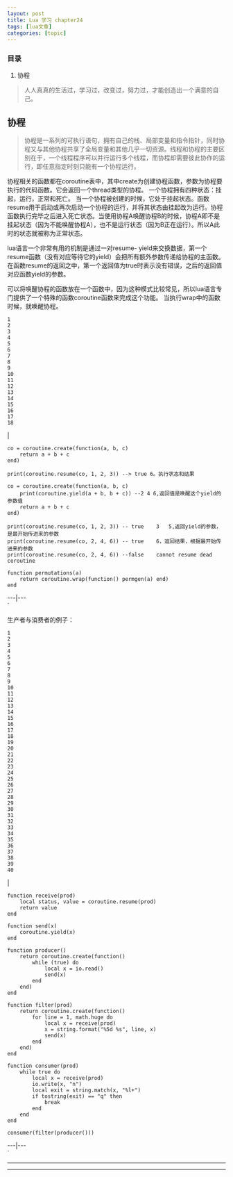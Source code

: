 ```yaml
---
layout: post
title: Lua 学习 chapter24  
tags: [lua文章]
categories: [topic]
---
```

### 目录

  1. 协程

> 人人真真的生活过，学习过，改变过，努力过，才能创造出一个满意的自己。

## 协程

>
> 协程是一系列的可执行语句，拥有自己的栈、局部变量和指令指针，同时协程又与其他协程共享了全局变量和其他几乎一切资源。线程和协程的主要区别在于，一个线程程序可以并行运行多个线程，而协程却需要彼此协作的运行，即任意指定时刻只能有一个协程运行。

协程相关的函数都在coroutine表中，其中create为创建协程函数，参数为协程要执行的代码函数。它会返回一个thread类型的协程。
一个协程拥有四种状态：挂起，运行，正常和死亡。
当一个协程被创建的时候，它处于挂起状态。函数resume用于启动或再次启动一个协程的运行，并将其状态由挂起改为运行。协程函数执行完毕之后进入死亡状态。当使用协程A唤醒协程B的时候，协程A即不是挂起状态（因为不能唤醒协程A），也不是运行状态（因为B正在运行）。所以A此时的状态就被称为正常状态。

lua语言一个非常有用的机制是通过一对resume-
yield来交换数据，第一个resume函数（没有对应等待它的yield）会把所有额外参数传递给协程的主函数。
在函数resume的返回之中，第一个返回值为true时表示没有错误，之后的返回值对应函数yield的参数。

可以将唤醒协程的函数放在一个函数中，因为这种模式比较常见，所以lua语言专门提供了一个特殊的函数coroutine函数来完成这个功能。
当执行wrap中的函数时候，就唤醒协程。

    
    
    1
    2
    3
    4
    5
    6
    7
    8
    9
    10
    11
    12
    13
    14
    15
    16
    17
    18
    

|

    
    
    co = coroutine.create(function(a, b, c)
        return a + b + c
    end)
    
    print(coroutine.resume(co, 1, 2, 3)) --> true 6。执行状态和结果
    
    co = coroutine.create(function(a, b, c)
        print(coroutine.yield(a + b, b + c)) --2 4 6,返回值是唤醒这个yield的参数值
        return a + b + c
    end)
    
    print(coroutine.resume(co, 1, 2, 3)) -- true	3	5,返回yield的参数，是最开始传进来的参数
    print(coroutine.resume(co, 2, 4, 6)) -- true	6，返回结果，根据最开始传进来的参数
    print(coroutine.resume(co, 2, 4, 6)) --false	cannot resume dead coroutine
    
    function permutations(a)
    	return coroutine.wrap(function() permgen(a) end)
    end
      
  
---|---  
`

生产者与消费者的例子：

    
    
    1
    2
    3
    4
    5
    6
    7
    8
    9
    10
    11
    12
    13
    14
    15
    16
    17
    18
    19
    20
    21
    22
    23
    24
    25
    26
    27
    28
    29
    30
    31
    32
    33
    34
    35
    36
    37
    38
    39
    40
    

|

    
    
    function receive(prod)
        local status, value = coroutine.resume(prod)
        return value
    end
    
    function send(x)
        coroutine.yield(x)
    end
    
    function producer()
        return coroutine.create(function()
            while (true) do
                local x = io.read()
                send(x)
            end
        end)
    end
    
    function filter(prod)
        return coroutine.create(function()
            for line = 1, math.huge do
                local x = receive(prod)
                x = string.format("%5d %s", line, x)
                send(x)
            end
        end)
    end
    
    function consumer(prod)
        while true do
            local x = receive(prod)
            io.write(x, "n")
            local exit = string.match(x, "%l+")
            if tostring(exit) == "q" then
                break
            end
        end
    end
    
    consumer(filter(producer()))
      
  
---|---  
`

* * *

* * *